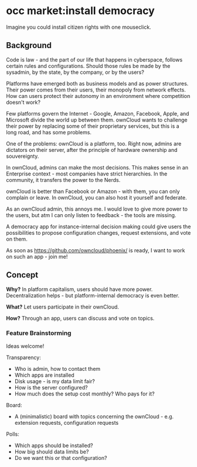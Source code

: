 # occ market:install democracy

Imagine you could install citizen rights with one mouseclick.

## Background

Code is law - and the part of our life that happens in cyberspace, follows
certain rules and configurations. Should those rules be made by the sysadmin,
by the state, by the company, or by the users?

Platforms have emerged both as business models and as power structures. Their
power comes from their users, their monopoly from network effects. How can
users protect their autonomy in an environment where competition doesn't
work?

Few platforms govern the Internet - Google, Amazon, Facebook, Apple, and
Microsoft divide the world up between them. ownCloud wants to challenge their
power by replacing some of their proprietary services, but this is a long road,
and has some problems.

One of the problems: ownCloud is a platform, too. Right now, admins are
dictators on their server, after the principle of hardware ownership and
souvereignty.

In ownCloud, admins can make the most decisions. This makes sense in an
Enterprise context - most companies have strict hierarchies. In the community,
it transfers the power to the Nerds.

ownCloud is better than Facebook or Amazon - with them, you can only complain
or leave. In ownCloud, you can also host it yourself and federate.

As an ownCloud admin, this annoys me. I would love to give more power to the
users, but atm I can only listen to feedback - the tools are missing.

A democracy app for instance-internal decision making could give users the
possibilities to propose configuration changes, request extensions, and vote on
them.

As soon as https://github.com/owncloud/phoenix/ is ready, I want to work on
such an app - join me!

## Concept

**Why?** In platform capitalism, users should have more power. Decentralization helps - but platform-internal democracy is even better.

**What?** Let users participate in their ownCloud.

**How?** Through an app, users can discuss and vote on topics.

### Feature Brainstorming

Ideas welcome!

Transparency:

* Who is admin, how to contact them
* Which apps are installed
* Disk usage - is my data limit fair?
* How is the server configured?
* How much does the setup cost monthly? Who pays for it?

Board:

* A (minimalistic) board with topics concerning the ownCloud - e.g. extension
  requests, configuration requests

Polls:

* Which apps should be installed?
* How big should data limits be?
* Do we want this or that configuration?

